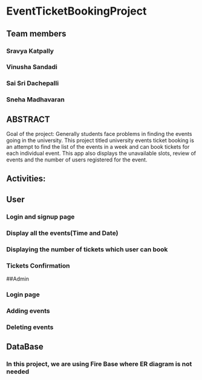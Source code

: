 # EventTicketBookingProject

## Team members
### Sravya Katpally
### Vinusha Sandadi
### Sai Sri Dachepalli
### Sneha Madhavaran


## ABSTRACT
 Goal of the project: Generally students face problems in finding the events going in the university. This project titled university events ticket booking is an attempt to find the list of the events in a week and can book tickets for each individual event. This app also displays the unavailable slots, review of events and the number of users registered for the event.
 
 
## Activities:
## User
### Login and signup page
### Display all the events(Time and Date)
### Displaying the number of tickets which user can book
### Tickets Confirmation
##Admin
### Login page
### Adding events
### Deleting events

 
 ## DataBase
 ### In this project, we are using Fire Base where ER diagram is not needed
